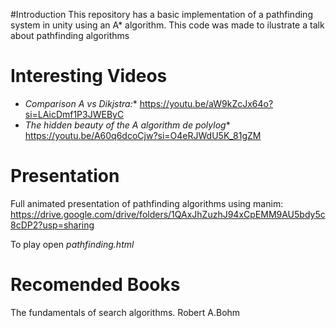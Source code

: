 #Introduction
This repository has a basic implementation of a pathfinding system in unity using an A* algorithm. This code was made to ilustrate a talk about pathfinding algorithms


# Interesting Videos

- **Comparison A* vs Dikjstra:** https://youtu.be/aW9kZcJx64o?si=LAicDmf1P3JWEByC
- **The hidden beauty of the A* algorithm de polylog** https://youtu.be/A60q6dcoCjw?si=O4eRJWdU5K_81gZM

# Presentation

Full animated presentation of pathfinding algorithms using manim: https://drive.google.com/drive/folders/1QAxJhZuzhJ94xCpEMM9AU5bdy5c8cDP2?usp=sharing

To play open *pathfinding.html*

# Recomended Books

The fundamentals of search algorithms. Robert A.Bohm
